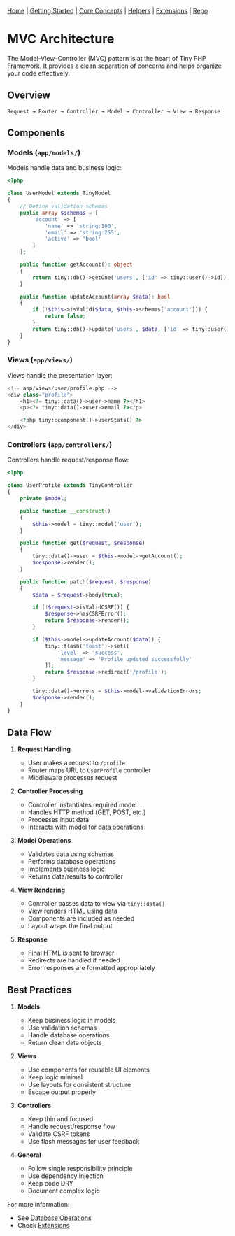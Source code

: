 [Home](../readme.md) | [Getting Started](../getting-started) | [Core Concepts](../core-concepts) | [Helpers](../helpers) | [Extensions](../extensions) | [Repo](https://github.com/ranaroussi/tiny)

# MVC Architecture

The Model-View-Controller (MVC) pattern is at the heart of Tiny PHP Framework. It provides a clean separation of concerns and helps organize your code effectively.

## Overview

```
Request → Router → Controller → Model → Controller → View → Response
```

## Components

### Models (`app/models/`)

Models handle data and business logic:

```php
<?php

class UserModel extends TinyModel
{
    // Define validation schemas
    public array $schemas = [
        'account' => [
            'name' => 'string:100',
            'email' => 'string:255',
            'active' => 'bool'
        ]
    ];

    public function getAccount(): object
    {
        return tiny::db()->getOne('users', ['id' => tiny::user()->id]);
    }

    public function updateAccount(array $data): bool
    {
        if (!$this->isValid($data, $this->schemas['account'])) {
            return false;
        }
        return tiny::db()->update('users', $data, ['id' => tiny::user()->id]);
    }
}
```

### Views (`app/views/`)

Views handle the presentation layer:

```php
<!-- app/views/user/profile.php -->
<div class="profile">
    <h1><?= tiny::data()->user->name ?></h1>
    <p><?= tiny::data()->user->email ?></p>

    <?php tiny::component()->userStats() ?>
</div>
```

### Controllers (`app/controllers/`)

Controllers handle request/response flow:

```php
<?php

class UserProfile extends TinyController
{
    private $model;

    public function __construct()
    {
        $this->model = tiny::model('user');
    }

    public function get($request, $response)
    {
        tiny::data()->user = $this->model->getAccount();
        $response->render();
    }

    public function patch($request, $response)
    {
        $data = $request->body(true);

        if (!$request->isValidCSRF()) {
            $response->hasCSRFError();
            return $response->render();
        }

        if ($this->model->updateAccount($data)) {
            tiny::flash('toast')->set([
                'level' => 'success',
                'message' => 'Profile updated successfully'
            ]);
            return $response->redirect('/profile');
        }

        tiny::data()->errors = $this->model->validationErrors;
        $response->render();
    }
}
```

## Data Flow

1. **Request Handling**
   - User makes a request to `/profile`
   - Router maps URL to `UserProfile` controller
   - Middleware processes request

2. **Controller Processing**
   - Controller instantiates required model
   - Handles HTTP method (GET, POST, etc.)
   - Processes input data
   - Interacts with model for data operations

3. **Model Operations**
   - Validates data using schemas
   - Performs database operations
   - Implements business logic
   - Returns data/results to controller

4. **View Rendering**
   - Controller passes data to view via `tiny::data()`
   - View renders HTML using data
   - Components are included as needed
   - Layout wraps the final output

5. **Response**
   - Final HTML is sent to browser
   - Redirects are handled if needed
   - Error responses are formatted appropriately

## Best Practices

1. **Models**
   - Keep business logic in models
   - Use validation schemas
   - Handle database operations
   - Return clean data objects

2. **Views**
   - Use components for reusable UI elements
   - Keep logic minimal
   - Use layouts for consistent structure
   - Escape output properly

3. **Controllers**
   - Keep thin and focused
   - Handle request/response flow
   - Validate CSRF tokens
   - Use flash messages for user feedback

4. **General**
   - Follow single responsibility principle
   - Use dependency injection
   - Keep code DRY
   - Document complex logic

For more information:
- See [Database Operations](../core-concepts/database.md)
- Check [Extensions](../extensions/readme.md)
